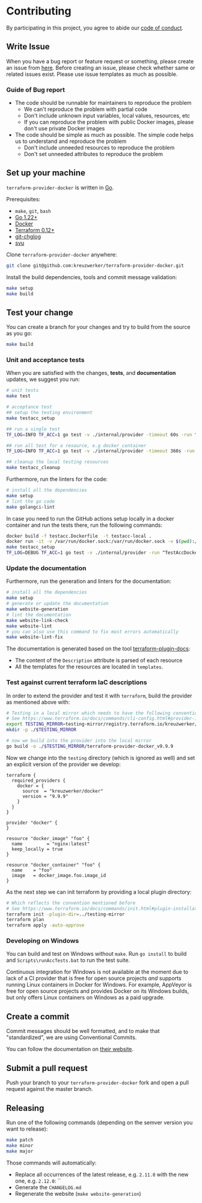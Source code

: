 # Contributing

By participating in this project, you agree to abide our [code of conduct](/CODE_OF_CONDUCT.md).

## Write Issue

When you have a bug report or feature request or something, please create an issue from [here](https://github.com/kreuzwerker/terraform-provider-docker/issues/new/choose).
Before creating an issue, please check whether same or related issues exist.
Please use issue templates as much as possible.

### Guide of Bug report

* The code should be runnable for maintainers to reproduce the problem
  * We can't reproduce the problem with partial code
  * Don't include unknown input variables, local values, resources, etc
  * If you can reproduce the problem with public Docker images, please don't use private Docker images
* The code should be simple as much as possible. The simple code helps us to understand and reproduce the problem
  * Don't include unneeded resources to reproduce the problem
  * Don't set unneeded attributes to reproduce the problem

## Set up your machine

`terraform-provider-docker` is written in [Go](https://golang.org/).

Prerequisites:

- `make`, `git`, `bash`
- [Go 1.22+](https://golang.org/doc/install)
- [Docker](https://www.docker.com/)
- [Terraform 0.12+](https://terraform.io/)
- [git-chglog](https://github.com/git-chglog/git-chglog)
- [svu](https://github.com/caarlos0/svu)

Clone `terraform-provider-docker` anywhere:

```sh
git clone git@github.com:kreuzwerker/terraform-provider-docker.git
```

Install the build dependencies, tools and commit message validation:

```sh
make setup
make build
```

## Test your change

You can create a branch for your changes and try to build from the source as you go:

```sh
make build
```

### Unit and acceptance tests
When you are satisfied with the changes, **tests**, and **documentation** updates, we suggest you run:

```sh
# unit tests
make test

# acceptance test
## setup the testing environment
make testacc_setup

## run a single test
TF_LOG=INFO TF_ACC=1 go test -v ./internal/provider -timeout 60s -run ^TestAccDockerImage_data_private_config_file$

## run all test for a resource, e.g docker_container
TF_LOG=INFO TF_ACC=1 go test -v ./internal/provider -timeout 360s -run TestAccDockerContainer

## cleanup the local testing resources
make testacc_cleanup
```

Furthermore, run the linters for the code:

```sh
# install all the dependencies
make setup
# lint the go code
make golangci-lint
```

In case you need to run the GitHub actions setup locally in a docker container and run the tests there,
run the following commands:
```sh
docker build -f testacc.Dockerfile  -t testacc-local .
docker run -it -v /var/run/docker.sock:/var/run/docker.sock -v $(pwd):/test testacc-local bash
make testacc_setup
TF_LOG=DEBUG TF_ACC=1 go test -v ./internal/provider -run ^TestAccDockerContainer_nostart$
```

### Update the documentation

Furthermore, run the generation and linters for the documentation:

```sh
# install all the dependencies
make setup
# generate or update the documentation
make website-generation
# lint the documentation
make website-link-check
make website-lint
# you can also use this command to fix most errors automatically
make website-lint-fix
```

The documentation is generated based on the tool [terraform-plugin-docs](https://github.com/hashicorp/terraform-plugin-docs):

- The content of the `Description` attribute is parsed of each resource
- All the templates for the resources are located in `templates`.

### Test against current terraform IaC descriptions
In order to extend the provider and test it with `terraform`, build the provider as mentioned above with:

```sh
# Testing in a local mirror which needs to have the following convention.
# See https://www.terraform.io/docs/commands/cli-config.html#provider-installation for details
export TESTING_MIRROR=testing-mirror/registry.terraform.io/kreuzwerker/docker/9.9.9/$(go env GOHOSTOS)_$(go env GOHOSTARCH)
mkdir -p ./$TESTING_MIRROR

# now we build into the provider into the local mirror
go build -o ./$TESTING_MIRROR/terraform-provider-docker_v9.9.9
```

Now we change into the `testing` directory (which is ignored as well) and set an explicit version of the provider we develop:
```hcl
terraform {
  required_providers {
    docker = {
      source  = "kreuzwerker/docker"
      version = "9.9.9"
    }
  }
}

provider "docker" {
}

resource "docker_image" "foo" {
  name         = "nginx:latest"
  keep_locally = true
}

resource "docker_container" "foo" {
  name    = "foo"
  image   = docker_image.foo.image_id
}
```

As the next step we can init terraform by providing a local plugin directory:
```sh
# Which reflects the convention mentioned before
# See https://www.terraform.io/docs/commands/init.html#plugin-installation
terraform init -plugin-dir=../testing-mirror
terraform plan
terraform apply -auto-approve
```

### Developing on Windows

You can build and test on Windows without `make`.  Run `go install` to
build and `Scripts\runAccTests.bat` to run the test suite.

Continuous integration for Windows is not available at the moment due
to lack of a CI provider that is free for open source projects *and*
supports running Linux containers in Docker for Windows.  For example,
AppVeyor is free for open source projects and provides Docker on its
Windows builds, but only offers Linux containers on Windows as a paid
upgrade.

## Create a commit

Commit messages should be well formatted, and to make that "standardized", we
are using Conventional Commits.

You can follow the documentation on
[their website](https://www.conventionalcommits.org).

## Submit a pull request

Push your branch to your `terraform-provider-docker` fork and open a
pull request against the master branch.

## Releasing

Run one of the following commands (depending on the semver version you want to release):

```sh
make patch
make minor
make major
```

Those commands will automatically:
- Replace all occurrences of the latest release, e.g. `2.11.0` with the new one, e.g. `2.12.0`: ``
- Generate the `CHANGELOG.md`
- Regenerate the website (`make website-generation`)
